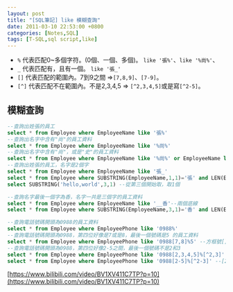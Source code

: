 ```yaml
---
layout: post
title: "[SQL筆記] like 模糊查詢"
date: 2011-03-10 22:53:00 +0800
categories: [Notes,SQL]
tags: [T-SQL,sql script,like]
---
```


- `%` 代表匹配0~多個字符。(0個、一個、多個)。
`like '張%'`、`like '%尚%'`、
- `_` 代表匹配有，且有一個。 `like '張_'`
- `[]` 代表匹配的範圍內。7到9之間 =>`[7,8,9]`、`[7-9]`。
- `[^]` 代表匹配不在範圍內。不是2,3,4,5 => `[^2,3,4,5]`或是寫`[^2-5]`。


## 模糊查詢

```sql
--查詢出姓張的員工
select * from Employee where EmployeeName like '張%'
--查詢出名字中含有"尚"的員工資料
select * from Employee where EmployeeName like '%尚%'
--查詢出名字中含有"尚"，或是"史"的員工資料
select * from Employee where EmployeeName like '%尚%' or EmployeeName like '%史%'
--查詢出姓張的員工，名字是2個字
select * from Employee where EmployeeName like '張_'
select * from Employee where SUBSTRING(EmployeeName,1,1)='張' and LEN(EmployeeName)=2
select SUBSTRING('hello,world',3,1) --從第三個開始取，取1個

--查詢名字最後一個字為香，名字一共是三個字的員工資料
select * from Employee where EmployeeName like '__香'--兩個底線
select * from Employee where SUBSTRING(EmployeeName,3,1)='香' and LEN(EmployeeName) = 3

--查詢電話號碼開頭為0988的員工資料
select * from Employee where EmployeePhone like '0988%'
--查詢電話號碼開頭為0988，第四位好像是7或是8，最後一個號碼是5 的員工資料
select * from Employee where EmployeePhone like '0988[7,8]%5' --方框號[]代表 匹配的範圍內
--查詢電話號碼開頭為0988，第四位好像2-5之間，最後一個號碼不是2和3
select * from Employee where EmployeePhone like '0988[2,3,4,5]%[^2,3]'
select * from Employee where EmployeePhone like '0988[2-5]%[^2-3]' --[2-5]代表2到5之間
```


[https://www.bilibili.com/video/BV1XV411C7TP?p=10](https://www.bilibili.com/video/BV1XV411C7TP?p=10)
